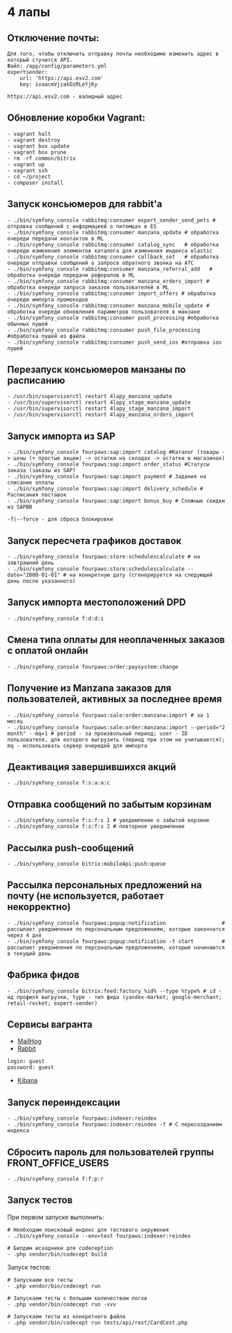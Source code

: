 ﻿# 4 лапы

## Отключение почты:

```
Для того, чтобы отключить отправку почты необходимо изменить адрес в который стучится API.
Файл: /app/config/parameters.yml
expertsender:
    url: 'https://api.esv2.com'
    key: ivaacmVjzakOzRLeYjKy
    
https://api.esv2.com - валидный адрес    
```

## Обновление коробки Vagrant:

```
- vagrant halt
- vagrant destroy
- vagrant box update
- vagrant box prune
- rm -rf common/bitrix
- vagrant up
- vagrant ssh
- cd ~/project
- composer install
```
## Запуск консьюмеров для rabbit'а

```
- ./bin/symfony_console rabbitmq:consumer expert_sender_send_pets # отправка сообщений с информацией о питомцах в ES
- ./bin/symfony_console rabbitmq:consumer manzana_update # обработка очереди передачи контактов в ML
- ./bin/symfony_console rabbitmq:consumer catalog_sync   # обработка очереди изменения элементов каталога для изменения индекса elastic 
- ./bin/symfony_console rabbitmq:consumer callback_set   # обработка очереди отправки сообщений о запросе обратного звонка на АТС
- ./bin/symfony_console rabbitmq:consumer manzana_referral_add   # обработка очереди передачи рефералов в ML
- ./bin/symfony_console rabbitmq:consumer manzana_orders_import # обработка очереди запроса заказов пользователей в ML
- ./bin/symfony_console rabbitmq:consumer import_offers # обработка очереди импорта промокодов
- ./bin/symfony_console rabbitmq:consumer manzana_mobile_update # обработка очереди обновления параметров пользователя в манзане
- ./bin/symfony_console rabbitmq:consumer push_processing #обработка обычных пушей
- ./bin/symfony_console rabbitmq:consumer push_file_processing #обработка пушей из файла
- ./bin/symfony_console rabbitmq:consumer push_send_ios #отправка ios пушей
```

## Перезапуск консьюмеров манзаны по расписанию
```
- /usr/bin/supervisorctl restart 4lapy_manzana_update
- /usr/bin/supervisorctl restart 4lapy_stage_manzana_update
- /usr/bin/supervisorctl restart 4lapy_stage_manzana_import
- /usr/bin/supervisorctl restart 4lapy_manzana_orders_import
```

## Запуск импорта из SAP 

```
- ./bin/symfony_console fourpaws:sap:import catalog #Каталог (товары -> цены (+ простые акции) -> остатки на складах -> остатки в магазинах)
- ./bin/symfony_console fourpaws:sap:import order_status #Статусы заказа (заказы из SAP)
- ./bin/symfony_console fourpaws:sap:import payment # Задания на списание оплаты
- ./bin/symfony_console fourpaws:sap:import delivery_schedule # Расписания поставок
- ./bin/symfony_console fourpaws:sap:import bonus_buy # Сложные скидки из SAPBB 
```
```
-f|--force - для сброса блокировки
```

## Запуск пересчета графиков доставок

```
- ./bin/symfony_console fourpaws:store:schedulescalculate # на завтрашний день
- ./bin/symfony_console fourpaws:store:schedulescalculate --date="2000-01-01" # на конкретную дату (сгенерируется на следующий день после указанного)
```

## Запуск импорта местоположений DPD

```
- ./bin/symfony_console f:d:d:i
```


## Смена типа оплаты для неоплаченных заказов с оплатой онлайн

```
- ./bin/symfony_console fourpaws:order:paysystem:change
```

## Получение из Manzana заказов для пользователей, активных за последнее время

```
- ./bin/symfony_console fourpaws:sale:order:manzana:import # за 1 месяц
- ./bin/symfony_console fourpaws:sale:order:manzana:import --period="2 month" --mq=1 # period - за произвольный период; user - ID пользователя, для которого выгрузить (период при этом не учитывается); mq - использовать сервер очередей для импорта
```

## Деактивация завершившихся акций

```
- ./bin/symfony_console f:s:a:a:c
```

## Отправка сообщений по забытым корзинам

```
- ./bin/symfony_console f:s:f:s 1 # уведомление о забытой корзине
- ./bin/symfony_console f:s:f:s 2 # повторное уведомление
```

## Рассылка push-сообщений

```
- ./bin/symfony_console bitrix:mobileApi:push:queue
```

## Рассылка персональных предложений на почту (не используется, работает некорректно)

```
- ./bin/symfony_console fourpaws:popup:notification                  # рассылает уведомления по персональным предложениям, которые закончатся через 4 дня
- ./bin/symfony_console fourpaws:popup:notification -t start         # рассылает уведомления по персональным предложениям, которые начинаются в текущий день
```

## Фабрика фидов

```
- ./bin/symfony_console bitrix:feed:factory %id% --type %type% # id - ид профиля выгрузки, type - тип фида (yandex-market; google-merchant; retail-rocket; expert-sender)
```

## Сервисы вагранта

* [MailHog](http://4lapy.vag:8025/)
* [Rabbit](http://4lapy.vag:15672/)
```
login: guest
password: guest
```
* [Kibana](http://4lapy.vag:5601/)


## Запуск переиндексации
```
- ./bin/symfony_console fourpaws:indexer:reindex 
- ./bin/symfony_console fourpaws:indexer:reindex -f # С пересозданием индекса 
```

## Сбросить пароль для пользователей группы FRONT_OFFICE_USERS
```
- ./bin/symfony_console f:f:p:r
```

## Запуск тестов

При первом запуске выполнить: 
```
# Необходим поисковый индекс для тестового окружения
- ./bin/symfony_console --env=test fourpaws:indexer:reindex

# Билдим исходники для codeception 
- .php vendor/bin/codecept build 
```

Запуск тестов:
```
# Запускаем все тесты
- .php vendor/bin/codecept run 

# Запускаем тесты с большим количеством логов
- .php vendor/bin/codecept run -vvv

# Запускаем тесты из конкретного файла
- .php vendor/bin/codecept run tests/api/rest/CardCest.php
```
